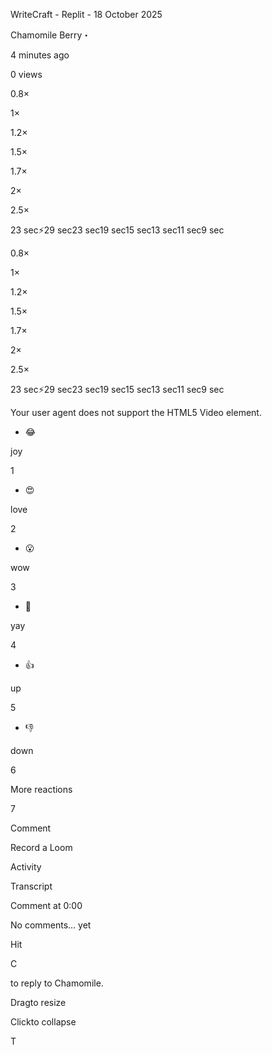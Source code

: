 WriteCraft - Replit - 18 October 2025

Chamomile Berry・

4 minutes ago

0 views

0.8×

1×

1.2×

1.5×

1.7×

2×

2.5×

23 sec⚡️29 sec23 sec19 sec15 sec13 sec11 sec9 sec

0.8×

1×

1.2×

1.5×

1.7×

2×

2.5×

23 sec⚡️29 sec23 sec19 sec15 sec13 sec11 sec9 sec

Your user agent does not support the HTML5 Video element.

- 😂








joy

1

- 😍








love

2

- 😮








wow

3

- 🙌








yay

4

- 👍








up

5

- 👎








down

6


More reactions

7

Comment

Record a Loom

Activity

Transcript

Comment at 0:00

No comments… yet

Hit

C

to reply to Chamomile.

Dragto resize

Clickto collapse

T